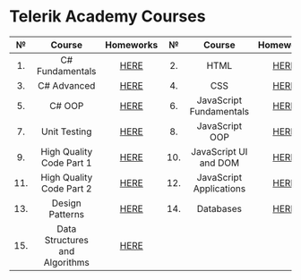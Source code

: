 # Telerik Academy Courses

|**№**|**Course**                     |**Homeworks**                                                           |**№**|**Course**               |**Homeworks**                                                           |
|:---:|:-----------------------------:|:----------------------------------------------------------------------:|:---:|:-----------------------:|:----------------------------------------------------------------------:|
|  1. |C# Fundamentals                |[HERE](https://github.com/TelerikAcademy/CSharp-Part-1)                 |  2. |HTML                     |[HERE](https://github.com/TelerikAcademy/HTML)                          |
|  3. |C# Advanced                    |[HERE](https://github.com/TelerikAcademy/CSharp-Part-2)                 |  4. |CSS                      |[HERE](https://github.com/TelerikAcademy/CSS)                           |
|  5. |C# OOP                         |[HERE](https://github.com/TelerikAcademy/Object-Oriented-Programming)   |  6. |JavaScript Fundamentals  |[HERE](https://github.com/TelerikAcademy/JavaScript-Fundamentals)       |
|  7. |Unit Testing                   |[HERE](https://github.com/TelerikAcademy/Unit-Testing)                  |  8. |JavaScript OOP           |[HERE](https://github.com/TelerikAcademy/JavaScript-OOP)                |
|  9. |High Quality Code Part 1       |[HERE](https://github.com/TelerikAcademy/High-Quality-Code-Part-1)      | 10. |JavaScript UI and DOM    |[HERE](https://github.com/TelerikAcademy/JavaScript-UI-and-DOM)         |
| 11. |High Quality Code Part 2       |[HERE](https://github.com/TelerikAcademy/High-Quality-Code-Part-2)      | 12. |JavaScript Applications  |[HERE](https://github.com/TelerikAcademy/JavaScript-Applications)       |
| 13. |Design Patterns                |[HERE](https://github.com/TelerikAcademy/Design-Patterns)               | 14. |Databases                |[HERE](https://github.com/TelerikAcademy/Databases)                     |
| 15. |Data Structures and Algorithms |[HERE](https://github.com/TelerikAcademy/Data-Structures-and-Algorithms)|     |                         |                                                                        |
